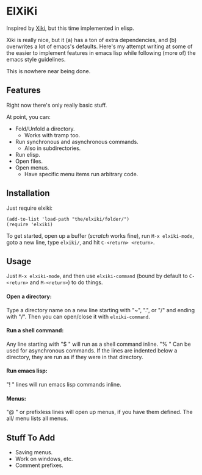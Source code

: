 ElXiKi
======

Inspired by [Xiki](http://xiki.org), but this time implemented in elisp.

Xiki is really nice, but it (a) has a ton of extra dependencies, and
(b) overwrites a lot of emacs's defaults. Here's my attempt writing at
some of the easier to implement features in emacs lisp while following
(more of) the emacs style guidelines.

This is nowhere near being done.

Features
--------

Right now there's only really basic stuff.

At point, you can:

* Fold/Unfold a directory.
  * Works with tramp too.
* Run synchronous and asynchronous commands.
  * Also in subdirectories.
* Run elisp.
* Open files.
* Open menus.
  * Have specific menu items run arbitrary code.

Installation
------------

Just require elxiki:

    (add-to-list 'load-path "the/elxiki/folder/")
    (require 'elxiki)

To get started, open up a buffer (*scratch* works fine), run 
`M-x elxiki-mode`, goto a new line, type `elxiki/`, and hit
`C-<return> <return>`.

Usage
-----

Just `M-x elxiki-mode`, and then use `elxiki-command` (bound by
default to `C-<return>` and `M-<return>`) to do things.

#### Open a directory:

Type a directory name on a new line starting with "~", ".", or "/" and
ending with "/". Then you can open/close it with `elxiki-command`.

#### Run a shell command:

Any line starting with "$ " will run as a shell command inline. "% "
Can be used for asynchronous commands. If the lines are indented below
a directory, they are run as if they were in that directory.

#### Run emacs lisp:
"! " lines will run emacs lisp commands inline.

#### Menus:

"@ " or prefixless lines will open up menus, if you have them
defined. The all/ menu lists all menus.

Stuff To Add
------------

* Saving menus.
* Work on windows, etc.
* Comment prefixes.
